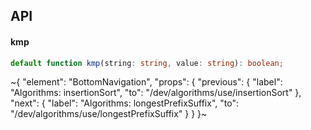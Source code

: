 

## API

#### kmp

```ts
default function kmp(string: string, value: string): boolean;
```

~{
  "element": "BottomNavigation",
  "props": {
    "previous": {
      "label": "Algorithms: insertionSort",
      "to": "/dev/algorithms/use/insertionSort"
    },
    "next": {
      "label": "Algorithms: longestPrefixSuffix",
      "to": "/dev/algorithms/use/longestPrefixSuffix"
    }
  }
}~
